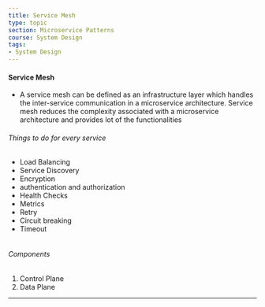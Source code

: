 ```yaml
---
title: Service Mesh
type: topic
section: Microservice Patterns
course: System Design
tags:
- System Design
---
```

#### Service Mesh
- A service mesh can be defined as an infrastructure layer which handles the inter-service communication in a microservice architecture. Service mesh reduces the complexity associated with a microservice architecture and provides lot of the functionalities

###### Things to do for every service 
- Load Balancing
- Service Discovery
- Encryption
- authentication and authorization
- Health Checks
- Metrics
- Retry
- Circuit breaking
- Timeout

<img src=""></img>

###### Components
1. Control Plane
2. Data Plane



---